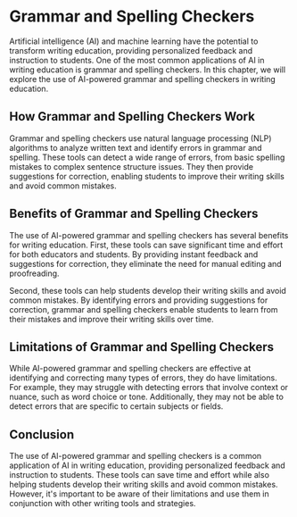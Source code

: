 Grammar and Spelling Checkers
========================================================================

Artificial intelligence (AI) and machine learning have the potential to transform writing education, providing personalized feedback and instruction to students. One of the most common applications of AI in writing education is grammar and spelling checkers. In this chapter, we will explore the use of AI-powered grammar and spelling checkers in writing education.

How Grammar and Spelling Checkers Work
--------------------------------------

Grammar and spelling checkers use natural language processing (NLP) algorithms to analyze written text and identify errors in grammar and spelling. These tools can detect a wide range of errors, from basic spelling mistakes to complex sentence structure issues. They then provide suggestions for correction, enabling students to improve their writing skills and avoid common mistakes.

Benefits of Grammar and Spelling Checkers
-----------------------------------------

The use of AI-powered grammar and spelling checkers has several benefits for writing education. First, these tools can save significant time and effort for both educators and students. By providing instant feedback and suggestions for correction, they eliminate the need for manual editing and proofreading.

Second, these tools can help students develop their writing skills and avoid common mistakes. By identifying errors and providing suggestions for correction, grammar and spelling checkers enable students to learn from their mistakes and improve their writing skills over time.

Limitations of Grammar and Spelling Checkers
--------------------------------------------

While AI-powered grammar and spelling checkers are effective at identifying and correcting many types of errors, they do have limitations. For example, they may struggle with detecting errors that involve context or nuance, such as word choice or tone. Additionally, they may not be able to detect errors that are specific to certain subjects or fields.

Conclusion
----------

The use of AI-powered grammar and spelling checkers is a common application of AI in writing education, providing personalized feedback and instruction to students. These tools can save time and effort while also helping students develop their writing skills and avoid common mistakes. However, it's important to be aware of their limitations and use them in conjunction with other writing tools and strategies.
